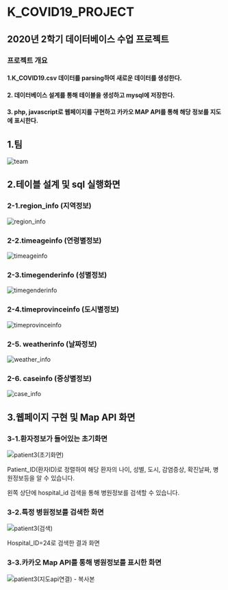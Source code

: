 # K_COVID19_PROJECT

## 2020년 2학기 데이터베이스 수업 프로젝트

### 프로젝트 개요
#### 1.K_COVID19.csv 데이터를 parsing하여 새로운 데이터를 생성한다.
#### 2. 데이터베이스 설계를 통해 테이블을 생성하고 mysql에 저장한다.
#### 3. php, javascript로 웹페이지를 구현하고 카카오 MAP API를 통해 해당 정보를 지도에 표시한다.


## 1.팀
![team](https://user-images.githubusercontent.com/50866506/102106000-66b17880-3e73-11eb-98de-ebb81f9f5bd8.JPG)

## 2.테이블 설계 및 sql 실행화면

### 2-1.region_info (지역정보)
![region_info](https://user-images.githubusercontent.com/50866506/102103315-33211f00-3e70-11eb-8710-050173838340.PNG)

### 2-2.timeageinfo (연령별정보)
![timeageinfo](https://user-images.githubusercontent.com/50866506/102103319-34524c00-3e70-11eb-839d-56997a1d2e86.PNG)

### 2-3.timegenderinfo (성별정보)
![timegenderinfo](https://user-images.githubusercontent.com/50866506/102103322-34eae280-3e70-11eb-82a7-06e541cee69b.PNG)

### 2-4.timeprovinceinfo (도시별정보)
![timeprovinceinfo](https://user-images.githubusercontent.com/50866506/102103326-34eae280-3e70-11eb-8647-0845378d0d54.PNG)
### 2-5. weatherinfo (날짜정보)
![weather_info](https://user-images.githubusercontent.com/50866506/102103329-35837900-3e70-11eb-8be4-0e4f085eb692.PNG)

### 2-6. caseinfo (증상별정보)
![case_info](https://user-images.githubusercontent.com/50866506/102103332-35837900-3e70-11eb-9f1e-9c8cf3343c8e.PNG)


## 3.웹페이지 구현 및 Map API 화면

### 3-1.환자정보가 들어있는 초기화면
![patient3(초기화면)](https://user-images.githubusercontent.com/50866506/102103882-dffb9c00-3e70-11eb-9d40-5a1cbfdaa514.png)

Patient_ID(환자ID)로 정렬하여 해당 환자의 나이, 성별, 도시, 감염증상, 확진날짜, 병원정보등을 알 수 있습니다.

왼쪽 상단에 hospital_id 검색을 통해 병원정보를 검색할 수 있습니다.

### 3-2.특정 병원정보를 검색한 화면
![patient3(검색)](https://user-images.githubusercontent.com/50866506/102103757-b773a200-3e70-11eb-8994-bc0901307ef4.png)

Hospital_ID=24로 검색한 결과 화면

### 3-3.카카오 Map API를 통해 병원정보를 표시한 화면
![patient3(지도api연결) - 복사본](https://user-images.githubusercontent.com/50866506/102103761-b8a4cf00-3e70-11eb-8d80-bf9e9f41a204.png)


